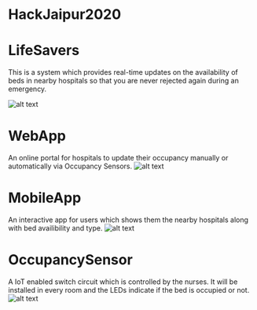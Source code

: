 # HackJaipur2020
# LifeSavers

This is a system which provides real-time updates on the availability of beds in nearby hospitals so that you are never rejected again during an emergency.

![alt text](https://i.ibb.co/3f5KGLH/IconText.png)
# WebApp
An online portal for hospitals to update their occupancy manually or automatically via Occupancy Sensors.
![alt text](https://i.ibb.co/6RQszj0/WebApp.png)
# MobileApp
An interactive app for users which shows them the nearby hospitals along with bed availibility and type.
![alt text](https://i.ibb.co/mR9TVSs/Apps.png)
# OccupancySensor
A IoT enabled switch circuit which is controlled by the nurses. It will be installed in every room and the LEDs indicate if the bed is occupied or not.
![alt text](https://i.ibb.co/fqJNCph/Sensor-Ckt.png)
